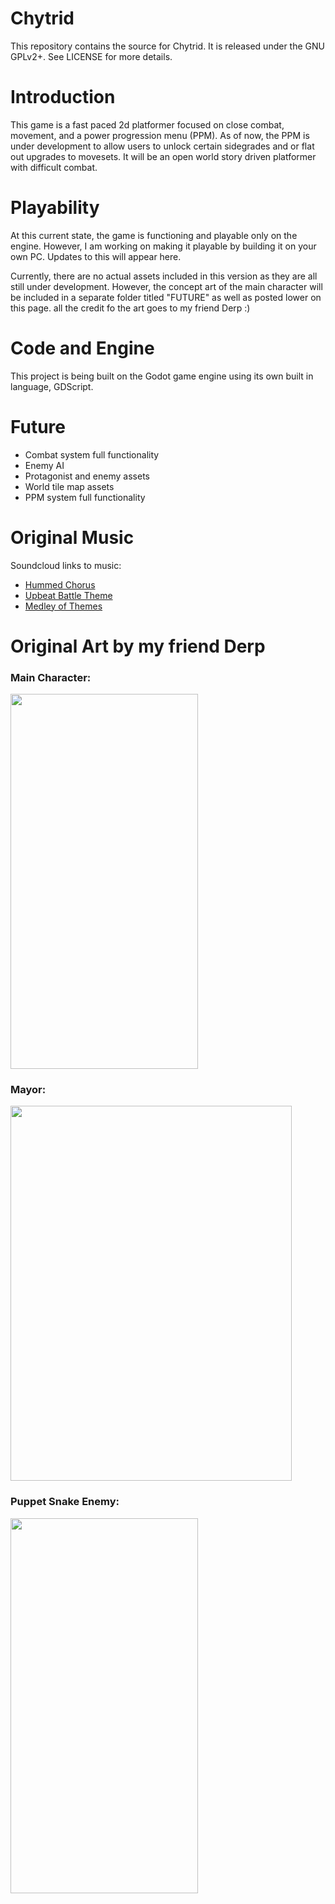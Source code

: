 # Chytrid

This repository contains the source for Chytrid. It is released under the GNU GPLv2+. See LICENSE for more details.

# Introduction

This game is a fast paced 2d platformer focused on close combat, movement, and a power progression menu (PPM). As of now, the PPM is under development to allow users to unlock certain sidegrades
  and or flat out upgrades to movesets. It will be an open world story driven platformer with difficult combat. 

# Playability

At this current state, the game is functioning and playable only on the engine. However, I am working on making it playable by building it on your own PC. Updates to this will appear here. 

Currently, there are no actual assets included in this version as they are all still under development. However, the concept art of the main character will be included in a separate folder titled "FUTURE" as well as posted lower on this page.
  all the credit fo the art goes to my friend Derp :)

# Code and Engine

This project is being built on the Godot game engine using its own built in language, GDScript.

# Future

- Combat system full functionality
- Enemy AI
- Protagonist and enemy assets
- World tile map assets
- PPM system full functionality

# Original Music
Soundcloud links to music:

- [Hummed Chorus][hummed_chorus]
- [Upbeat Battle Theme][upbeat_battle_theme]
- [Medley of Themes][medley_of_themes]

[hummed_chorus]: https://soundcloud.com/dekeugh/hummed-chorus?utm_source=clipboard&utm_medium=text&utm_campaign=social_sharing&si=6cefb17b743c401f93f907f69f8fab0d
[upbeat_battle_theme]: https://soundcloud.com/dekeugh/battle-theme?utm_source=clipboard&utm_medium=text&utm_campaign=social_sharing&si=b34795563c514024afe50a3ae6697fe9
[medley_of_themes]: https://soundcloud.com/dekeugh/medley-of-themes?si=24aee6110de3457f8387b009d7b8602c&utm_source=clipboard&utm_medium=text&utm_campaign=social_sharing

# Original Art by my friend Derp

### Main Character:

<img src ="https://github.com/user-attachments/assets/6e79921e-017e-4db9-b3c6-34161d7e96af" width="300" height="600">

### Mayor:

<img src ="https://github.com/user-attachments/assets/eab94b0c-4fb9-4234-8953-021e4c95b221" width="450" height="600">

### Puppet Snake Enemy:

<img src ="https://github.com/user-attachments/assets/099473f8-3675-40c9-ba60-d0ddba6d5184" width="300" height="600">


